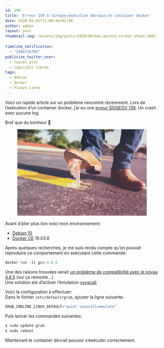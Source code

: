 ```yaml
---
id: 290
title: 'Erreur 139 à l&rsquo;exécution d&rsquo;un container docker'
date: 2020-04-01T11:09:44+02:00
author: admin
layout: post
thumbnail-img: /assets/img/posts/2020/04/man-person-street-shoes-2882.jpg

timeline_notification:
  - "1585735785"
publicize_twitter_user:
  - touret_alex
  - logiciels libres
tags:
  - debian
  - docker
  - Planet-Libre
---
```

Voici un rapide article sur un problème rencontré récemment. Lors de l&rsquo;exécution d&rsquo;un container docker, j&rsquo;ai eu une [erreur SIGSEGV 139](https://medium.com/better-programming/understanding-docker-container-exit-codes-5ee79a1d58f6). Un crash avec aucune log. 

Bref que du bonheur 🙂

<div class="wp-block-image">
  <figure class="aligncenter size-large"><img src="/assets/img/posts/2020/04/man-person-street-shoes-2882.jpg?w=1024" alt="" class="wp-image-295" /></figure>
</div>

  
  
Avant d&rsquo;aller plus loin voici mon environnement:

  * [Debian 10](http://www.debian.org/)
  * [Docker CE](https://docs.docker.com/install/linux/docker-ce/debian/) 19.03.8

Après quelques recherches, je me suis rendu compte qu&rsquo;on pouvait reproduire ce comportement en exécutant cette commande:

```java
docker run -it gcc:4.8.5
```


Une des raisons trouvées serait [un problème de compatibilité avec le noyau 4.8.5](https://github.com/moby/moby/issues/28705) (oui ça remonte&#8230;).  
Une solution est d&rsquo;activer l&rsquo;émulation [vsyscall](https://davisdoesdownunder.blogspot.com/2011/02/linux-syscall-vsyscall-and-vdso-oh-my.html). 

  
Voici la configuration à effectuer:  
Dans le fichier `/etc/default/grub`, ajouter la ligne suivante:

```java
GRUB_CMDLINE_LINUX_DEFAULT="quiet vsyscall=emulate"
```


Puis lancer les commandes suivantes:

```java
$ sudo update-grub 
$ sudo reboot
```


Maintenant le container devrait pouvoir s&rsquo;exécuter correctement.